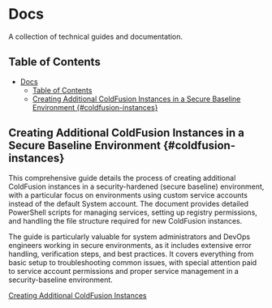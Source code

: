 # Docs

A collection of technical guides and documentation.

## Table of Contents
- [Docs](#docs)
  - [Table of Contents](#table-of-contents)
  - [Creating Additional ColdFusion Instances in a Secure Baseline Environment {#coldfusion-instances}](#creating-additional-coldfusion-instances-in-a-secure-baseline-environment-coldfusion-instances)

## Creating Additional ColdFusion Instances in a Secure Baseline Environment {#coldfusion-instances}

This comprehensive guide details the process of creating additional ColdFusion instances in a security-hardened (secure baseline) environment, with a particular focus on environments using custom service accounts instead of the default System account. The document provides detailed PowerShell scripts for managing services, setting up registry permissions, and handling the file structure required for new ColdFusion instances.

The guide is particularly valuable for system administrators and DevOps engineers working in secure environments, as it includes extensive error handling, verification steps, and best practices. It covers everything from basic setup to troubleshooting common issues, with special attention paid to service account permissions and proper service management in a security-baseline environment.

[Creating Additional ColdFusion Instances](https://github.com/murpg/Docs/blob/main/add-another-instance-coldfusion.md)